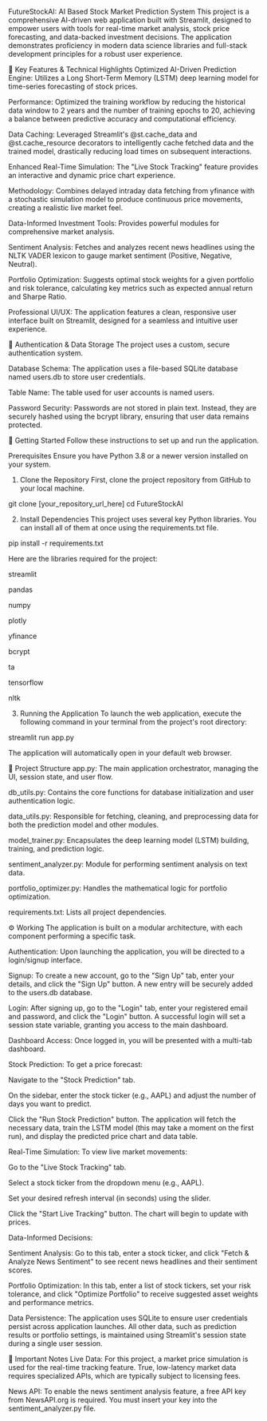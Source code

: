 FutureStockAI: AI Based Stock Market Prediction System
This project is a comprehensive AI-driven web application built with Streamlit, designed to empower users with tools for real-time market analysis, stock price forecasting, and data-backed investment decisions. The application demonstrates proficiency in modern data science libraries and full-stack development principles for a robust user experience.

🌟 Key Features & Technical Highlights
Optimized AI-Driven Prediction Engine: Utilizes a Long Short-Term Memory (LSTM) deep learning model for time-series forecasting of stock prices.

Performance: Optimized the training workflow by reducing the historical data window to 2 years and the number of training epochs to 20, achieving a balance between predictive accuracy and computational efficiency.

Data Caching: Leveraged Streamlit's @st.cache_data and @st.cache_resource decorators to intelligently cache fetched data and the trained model, drastically reducing load times on subsequent interactions.

Enhanced Real-Time Simulation: The "Live Stock Tracking" feature provides an interactive and dynamic price chart experience.

Methodology: Combines delayed intraday data fetching from yfinance with a stochastic simulation model to produce continuous price movements, creating a realistic live market feel.

Data-Informed Investment Tools: Provides powerful modules for comprehensive market analysis.

Sentiment Analysis: Fetches and analyzes recent news headlines using the NLTK VADER lexicon to gauge market sentiment (Positive, Negative, Neutral).

Portfolio Optimization: Suggests optimal stock weights for a given portfolio and risk tolerance, calculating key metrics such as expected annual return and Sharpe Ratio.

Professional UI/UX: The application features a clean, responsive user interface built on Streamlit, designed for a seamless and intuitive user experience.

🔐 Authentication & Data Storage
The project uses a custom, secure authentication system.

Database Schema: The application uses a file-based SQLite database named users.db to store user credentials.

Table Name: The table used for user accounts is named users.

Password Security: Passwords are not stored in plain text. Instead, they are securely hashed using the bcrypt library, ensuring that user data remains protected.

🚀 Getting Started
Follow these instructions to set up and run the application.

Prerequisites
Ensure you have Python 3.8 or a newer version installed on your system.

1. Clone the Repository
First, clone the project repository from GitHub to your local machine.

git clone [your_repository_url_here]
cd FutureStockAI


2. Install Dependencies
This project uses several key Python libraries. You can install all of them at once using the requirements.txt file.

pip install -r requirements.txt


Here are the libraries required for the project:

streamlit

pandas

numpy

plotly

yfinance

bcrypt

ta

tensorflow

nltk

3. Running the Application
To launch the web application, execute the following command in your terminal from the project's root directory:

streamlit run app.py


The application will automatically open in your default web browser.

📂 Project Structure
app.py: The main application orchestrator, managing the UI, session state, and user flow.

db_utils.py: Contains the core functions for database initialization and user authentication logic.

data_utils.py: Responsible for fetching, cleaning, and preprocessing data for both the prediction model and other modules.

model_trainer.py: Encapsulates the deep learning model (LSTM) building, training, and prediction logic.

sentiment_analyzer.py: Module for performing sentiment analysis on text data.

portfolio_optimizer.py: Handles the mathematical logic for portfolio optimization.

requirements.txt: Lists all project dependencies.

⚙️ Working
The application is built on a modular architecture, with each component performing a specific task.

Authentication: Upon launching the application, you will be directed to a login/signup interface.

Signup: To create a new account, go to the "Sign Up" tab, enter your details, and click the "Sign Up" button. A new entry will be securely added to the users.db database.

Login: After signing up, go to the "Login" tab, enter your registered email and password, and click the "Login" button. A successful login will set a session state variable, granting you access to the main dashboard.

Dashboard Access: Once logged in, you will be presented with a multi-tab dashboard.

Stock Prediction: To get a price forecast:

Navigate to the "Stock Prediction" tab.

On the sidebar, enter the stock ticker (e.g., AAPL) and adjust the number of days you want to predict.

Click the "Run Stock Prediction" button. The application will fetch the necessary data, train the LSTM model (this may take a moment on the first run), and display the predicted price chart and data table.

Real-Time Simulation: To view live market movements:

Go to the "Live Stock Tracking" tab.

Select a stock ticker from the dropdown menu (e.g., AAPL).

Set your desired refresh interval (in seconds) using the slider.

Click the "Start Live Tracking" button. The chart will begin to update with prices.

Data-Informed Decisions:

Sentiment Analysis: Go to this tab, enter a stock ticker, and click "Fetch & Analyze News Sentiment" to see recent news headlines and their sentiment scores.

Portfolio Optimization: In this tab, enter a list of stock tickers, set your risk tolerance, and click "Optimize Portfolio" to receive suggested asset weights and performance metrics.

Data Persistence: The application uses SQLite to ensure user credentials persist across application launches. All other data, such as prediction results or portfolio settings, is maintained using Streamlit's session state during a single user session.

📝 Important Notes
Live Data: For this project, a market price simulation is used for the real-time tracking feature. True, low-latency market data requires specialized APIs, which are typically subject to licensing fees.

News API: To enable the news sentiment analysis feature, a free API key from NewsAPI.org is required. You must insert your key into the sentiment_analyzer.py file.